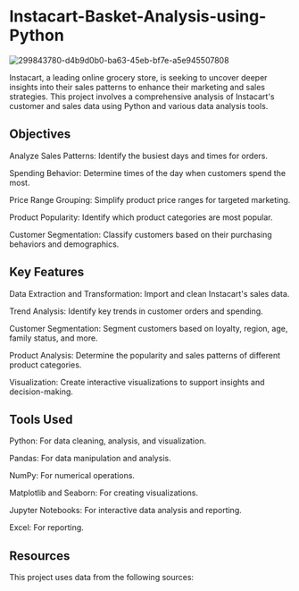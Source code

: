 # Instacart-Basket-Analysis-using-Python
![299843780-d4b9d0b0-ba63-45eb-bf7e-a5e945507808](https://github.com/Lance1234566/Instacart-Basket-Analysis-using-Python/assets/17070828/d5ab7f4f-2cac-48a6-95d9-98e38a992701)

Instacart, a leading online grocery store, is seeking to uncover deeper insights into their sales patterns to enhance their marketing and sales strategies. This project involves a comprehensive analysis of Instacart's customer and sales data using Python and various data analysis tools.

## Objectives
Analyze Sales Patterns: Identify the busiest days and times for orders.

Spending Behavior: Determine times of the day when customers spend the most.

Price Range Grouping: Simplify product price ranges for targeted marketing.

Product Popularity: Identify which product categories are most popular.

Customer Segmentation: Classify customers based on their purchasing behaviors and demographics.

## Key Features
Data Extraction and Transformation: Import and clean Instacart's sales data.

Trend Analysis: Identify key trends in customer orders and spending.

Customer Segmentation: Segment customers based on loyalty, region, age, family status, and more.

Product Analysis: Determine the popularity and sales patterns of different product categories.

Visualization: Create interactive visualizations to support insights and decision-making.

## Tools Used
Python: For data cleaning, analysis, and visualization.

Pandas: For data manipulation and analysis.

NumPy: For numerical operations.

Matplotlib and Seaborn: For creating visualizations.

Jupyter Notebooks: For interactive data analysis and reporting.

Excel: For reporting.

## Resources
This project uses data from the following sources:
